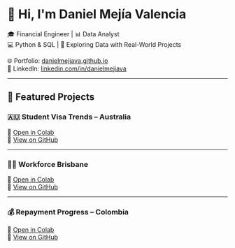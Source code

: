 # 👋 Hi, I'm Daniel Mejía Valencia

🎓 Financial Engineer | 📊 Data Analyst  
💻 Python & SQL | 🧠 Exploring Data with Real-World Projects

🌐 Portfolio: [danielmejiava.github.io](https://danielmejiava.github.io)  
🔗 LinkedIn: [linkedin.com/in/danielmejiava](https://linkedin.com/in/danielmejiava)

---

## 🚀 Featured Projects

### 🇦🇺 Student Visa Trends – Australia  
🔗 [Open in Colab](https://colab.research.google.com/drive/1rAgU1W8...)  
🔗 [View on GitHub](https://github.com/Danielmejiava/studentVisaArDp.ipynb)

---

### 🧑‍💼 Workforce Brisbane  
🔗 [Open in Colab](https://colab.research.google.com/drive/1S84N8R...)  
🔗 [View on GitHub](https://github.com/Danielmejiava/WorkforceBrisbane.ipynb)

---

### 💰 Repayment Progress – Colombia  
🔗 [Open in Colab](https://colab.research.google.com/drive/1Eoxe1HY1MP9OlX026hzsxC-JIhgK7fsB?usp=sharing)  
🔗 [View on GitHub](https://github.com/Danielmejiava/repaymentProgressCol.ipynb)
